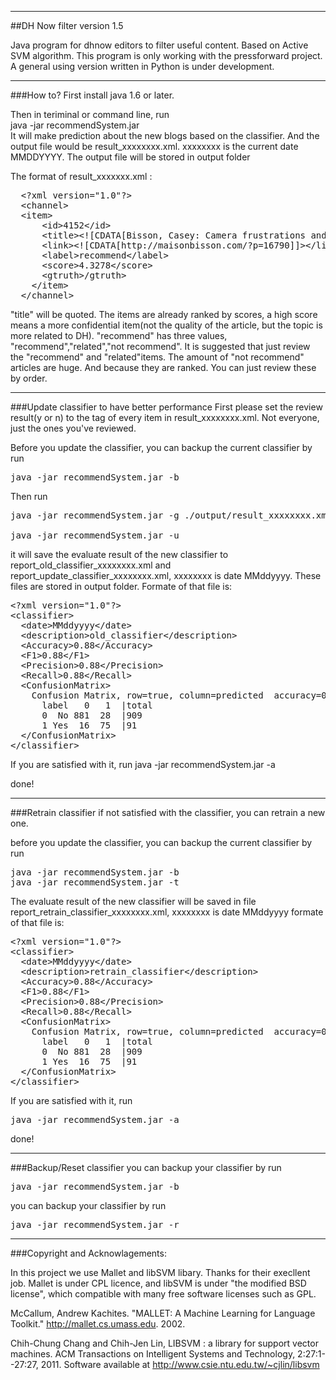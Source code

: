 *************************************************************
##DH Now filter version 1.5

Java program for dhnow editors to filter useful content.
Based on Active SVM algorithm.
This program is only working with the pressforward project.
A general using version written in Python is under development.
**************************************************************

###How to?
First install java 1.6 or later.

 Then in teriminal or command line, run<br/>
 java -jar recommendSystem.jar<br/>
 It will make prediction about the new blogs based on the classifier. And the output file would be result_xxxxxxxx.xml.   xxxxxxxx is the current date MMDDYYYY. The output file will be stored in output folder

The format of result_xxxxxxx.xml :
<pre>
  &lt;?xml version="1.0"?&gt;
  &lt;channel&gt;
  &lt;item&gt;
      &lt;id&gt;4152&lt;/id&gt;
      &lt;title&gt;&lt;![CDATA[Bisson, Casey: Camera frustrations and other first world problems]]&gt;&lt;/title&gt;
      &lt;link&gt;&lt;![CDATA[http://maisonbisson.com/?p=16790]]&gt;&lt;/link&gt;
      &lt;label&gt;recommend&lt;/label&gt;
      &lt;score&gt;4.3278&lt;/score&gt;
      &lt;gtruth&gt;/gtruth&gt;
    &lt;/item&gt;
  &lt;/channel&gt;
</pre>
"title" will be quoted. The items are already ranked by scores, a high score means a more confidential item(not the quality of the article, but the topic is more related to DH). 
"recommend" has three values, "recommend","related","not recommend". It is suggested that just review the "recommend" and "related"items.
The amount of "not recommend" articles are huge. And because they are ranked. You can just review these by order.

***************************************************************
###Update classifier to have better performance
First please set the review result(y or n) to the tag <gtruth> of every item in result_xxxxxxxx.xml. Not everyone, just the ones you've reviewed.

Before you update the classifier, you can backup the current classifier by run
<pre>
java -jar recommendSystem.jar -b
</pre>
Then run
<pre>
java -jar recommendSystem.jar -g ./output/result_xxxxxxxx.xml <br/>
java -jar recommendSystem.jar -u
</pre>
it will save the evaluate result of the new classifier to
report_old_classifier_xxxxxxxx.xml and
report_update_classifier_xxxxxxxx.xml, xxxxxxxx is date MMddyyyy.
These files are stored in output folder.
Formate of that file is:

<pre>
&lt;?xml version="1.0"?&gt;
&lt;classifier&gt;
  &lt;date&gt;MMddyyyy&lt;/date&gt;
  &lt;description&gt;old_classifier&lt;/description&gt;
  &lt;Accuracy&gt;0.88&lt;/Accuracy&gt;
  &lt;F1&gt;0.88&lt;/F1&gt;
  &lt;Precision&gt;0.88&lt;/Precision&gt;
  &lt;Recall&gt;0.88&lt;/Recall&gt;
  &lt;ConfusionMatrix&gt;
    Confusion Matrix, row=true, column=predicted  accuracy=0.956
      label   0   1  |total
      0  No 881  28  |909
      1 Yes  16  75  |91
  &lt;/ConfusionMatrix&gt;
&lt;/classifier&gt;
</pre>
If you are satisfied with it, run java -jar recommendSystem.jar -a

done!
***************************************************************
###Retrain classifier
if not satisfied with the classifier, you can retrain a new one.

before you update the classifier, you can backup the current classifier by run
<pre>
java -jar recommendSystem.jar -b
java -jar recommendSystem.jar -t
</pre>
The evaluate result of the new classifier will be saved in file
report_retrain_classifier_xxxxxxxx.xml, xxxxxxxx is date MMddyyyy
formate of that file is:

<pre>
&lt;?xml version="1.0"?&gt;
&lt;classifier&gt;
  &lt;date&gt;MMddyyyy&lt;/date&gt;
  &lt;description&gt;retrain_classifier&lt;/description&gt;
  &lt;Accuracy&gt;0.88&lt;/Accuracy&gt;
  &lt;F1&gt;0.88&lt;/F1&gt;
  &lt;Precision&gt;0.88&lt;/Precision&gt;
  &lt;Recall&gt;0.88&lt;/Recall&gt;
  &lt;ConfusionMatrix&gt;
    Confusion Matrix, row=true, column=predicted  accuracy=0.956
      label   0   1  |total
      0  No 881  28  |909
      1 Yes  16  75  |91
  &lt;/ConfusionMatrix&gt;
&lt;/classifier&gt;
</pre>

If you are satisfied with it, run 
<pre>
java -jar recommendSystem.jar -a
</pre>

done!
***************************************************************
###Backup/Reset classifier
you can backup your classifier by run
<pre>
java -jar recommendSystem.jar -b
</pre>

you can backup your classifier by run
<pre>
java -jar recommendSystem.jar -r
</pre>
***************************************************************
###Copyright and Acknowlagements:

In this project we use Mallet and libSVM libary. Thanks for their execllent 
job. Mallet is under CPL licence, and libSVM is under "the modified BSD license", 
which compatible with many free software licenses such as GPL.

  McCallum, Andrew Kachites.  "MALLET: A Machine Learning for Language Toolkit."
    http://mallet.cs.umass.edu. 2002.
    
  Chih-Chung Chang and Chih-Jen Lin, LIBSVM : a library for support vector machines. ACM Transactions on Intelligent Systems and Technology, 2:27:1--27:27, 2011. Software available at http://www.csie.ntu.edu.tw/~cjlin/libsvm

